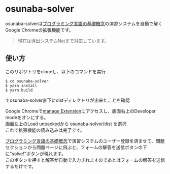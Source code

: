 # osunaba-solver

osunaba-solverは[プログラミング言語の基礎概念](http://www.fos.kuis.kyoto-u.ac.jp/~igarashi/CoPL/index.cgi)の演習システムを自動で解くGoogle Chromeの拡張機能です。

> 現在は導出システムNatまで対応しています。


## 使い方
このリポジトリをcloneし、以下のコマンドを実行
```
$ cd osunaba-solver
$ yarn install
$ yarn build
```
でosunaba-solver直下にdistディレクトリが出来たことを確認


Google Chromeで[manage Extension](chrome://extensions/)にアクセスし、画面右上のDeveloper modeをオンにする。  
画面左上のLoad unpackedから osunaba-solver/dist を選択  
これで拡張機能の読み込みは完了です。

[プログラミング言語の基礎概念](http://www.fos.kuis.kyoto-u.ac.jp/~igarashi/CoPL/index.cgi)で演習システムのユーザー登録を済ませて、問題セクションから問題ページに飛ぶと、フォームの解答を送信ボタンの下に"solve!"ボタンが現れます。  
このボタンを押すと解答が自動で入力されますのであとはフォームの解答を送信するだけです。
